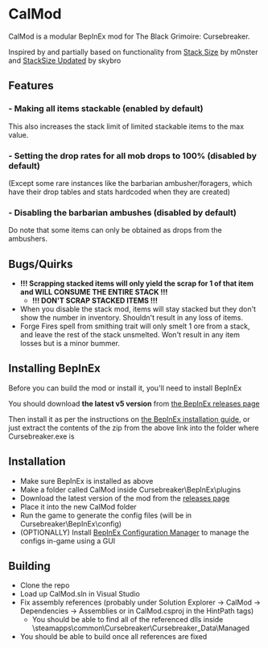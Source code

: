 # CalMod
CalMod is a modular BepInEx mod for The Black Grimoire: Cursebreaker.

Inspired by and partially based on functionality from [Stack Size](https://www.nexusmods.com/theblackgrimoirecursebreaker/mods/1) by m0nster and [StackSize Updated](https://www.nexusmods.com/theblackgrimoirecursebreaker/mods/2) by skybro

## Features
### - Making all items stackable (enabled by default)
This also increases the stack limit of limited stackable items to the max value.
### - Setting the drop rates for all mob drops to 100% (disabled by default)
(Except some rare instances like the barbarian ambusher/foragers, which have their drop tables and stats hardcoded when they are created)
### - Disabling the barbarian ambushes (disabled by default)
Do note that some items can only be obtained as drops from the ambushers.

## Bugs/Quirks
- **!!! Scrapping stacked items will only yield the scrap for 1 of that item and WILL CONSUME THE ENTIRE STACK !!!**
  - **!!! DON'T SCRAP STACKED ITEMS !!!**
- When you disable the stack mod, items will stay stacked but they don't show the number in inventory. Shouldn't result in any loss of items.
- Forge Fires spell from smithing trait will only smelt 1 ore from a stack, and leave the rest of the stack unsmelted. Won't result in any item losses but is a minor bummer.


## Installing BepInEx
Before you can build the mod or install it, you'll need to install BepInEx

You should download **the latest v5 version** from [the BepInEx releases page](https://github.com/BepInEx/BepInEx/releases)

Then install it as per the instructions on [the BepInEx installation guide](https://docs.bepinex.dev/articles/user_guide/installation/index.html), or just extract the contents of the zip from the above link into the folder where Cursebreaker.exe is

## Installation
- Make sure BepInEx is installed as above
- Make a folder called CalMod inside Cursebreaker\BepInEx\plugins
- Download the latest version of the mod from the [releases page](https://github.com/Calynxx/Cursebreaker-CalMod/releases)
- Place it into the new CalMod folder
- Run the game to generate the config files (will be in Cursebreaker\BepInEx\config)
- (OPTIONALLY) Install [BepInEx Configuration Manager](https://github.com/BepInEx/BepInEx.ConfigurationManager) to manage the configs in-game using a GUI

## Building
- Clone the repo
- Load up CalMod.sln in Visual Studio
- Fix assembly references (probably under Solution Explorer -> CalMod -> Dependencies -> Assemblies or in CalMod.csproj in the HintPath tags)
  - You should be able to find all of the referenced dlls inside \steamapps\common\Cursebreaker\Cursebreaker_Data\Managed
- You should be able to build once all references are fixed
